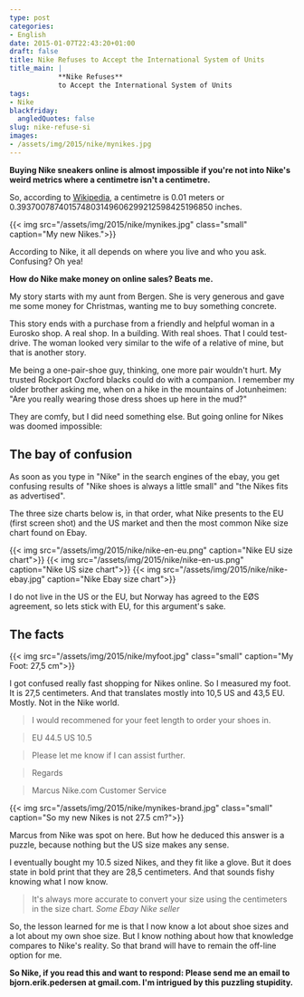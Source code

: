 ```yaml
---
type: post
categories:
- English
date: 2015-01-07T22:43:20+01:00
draft: false
title: Nike Refuses to Accept the International System of Units
title_main: |
            **Nike Refuses**  
            to Accept the International System of Units
tags:
- Nike
blackfriday:
  angledQuotes: false
slug: nike-refuse-si
images:
- /assets/img/2015/nike/mynikes.jpg
---
```

**Buying Nike sneakers online is almost impossible if you're not into Nike's weird metrics where a centimetre isn't a centimetre.** 
<!--more-->

So, according to [Wikipedia](https://en.wikipedia.org/wiki/Centimetre), a centimetre is	0.01 meters
or 0.393700787401574803149606299212598425196850 inches.

{{< img src="/assets/img/2015/nike/mynikes.jpg" class="small" caption="My new Nikes.">}}

According to Nike, it all depends on where you live and who you ask. Confusing? Oh yea!

**How do Nike make money on online sales? Beats me.**

My story starts with my aunt from Bergen. She is very generous and gave me some money for Christmas, wanting me to buy something concrete. 

This story ends with a purchase from a friendly and helpful woman in a Eurosko shop. A real shop. In a building. With real shoes. That I could test-drive. The woman looked very similar to the wife of a relative of mine, but that is another story.

Me being a one-pair-shoe guy, thinking, one more pair wouldn't hurt. My trusted Rockport Oxcford blacks could do with a companion. I remember my older brother asking me, when on a hike in the mountains of Jotunheimen: "Are you really wearing those dress shoes up here in the mud?"

They are comfy, but I did need something else. But going online for Nikes was doomed impossible:

## The bay of confusion
As soon as you type in "Nike" in the search engines of the ebay, you get confusing results of "Nike shoes is always a little small" and "the Nikes fits as advertised".

The three size charts below is, in that order, what Nike presents to the EU (first screen shot) and the US market and then the most common Nike size chart found on Ebay.

{{< img src="/assets/img/2015/nike/nike-en-eu.png" caption="Nike EU size chart">}}
{{< img src="/assets/img/2015/nike/nike-en-us.png" caption="Nike US size chart">}}
{{< img src="/assets/img/2015/nike/nike-ebay.jpg" caption="Nike Ebay size chart">}}

I do not live in the US or the EU, but Norway has agreed to the EØS agreement, so lets stick with EU, for this argument's sake.

## The facts

{{< img src="/assets/img/2015/nike/myfoot.jpg" class="small" caption="My Foot: 27,5 cm">}}

I got confused really fast shopping for Nikes online. So I measured my foot. It is 27,5 centimeters. And that translates mostly into 10,5 US and 43,5 EU. Mostly. Not in the Nike world.

>I would recommened for your feet length to order your shoes in.

>EU 44.5
>US 10.5
 
>Please let me know if I can assist further.
 
>Regards
 
>Marcus
>Nike.com Customer Service

{{< img src="/assets/img/2015/nike/mynikes-brand.jpg" class="small" caption="So my new Nikes is not 27.5 cm?">}}

Marcus from Nike was spot on here. But how he deduced this answer is a puzzle, because nothing but the US size makes any sense.
 
 I eventually bought my 10.5 sized Nikes, and they fit like a glove.  But it does state in bold print that they are 28,5 centimeters. And that sounds fishy knowing what I now know.

>It's always more accurate to convert your size using the centimeters in the size chart. <cite>Some Ebay Nike seller</cite>

So, the lesson learned for me is that I now know a lot about shoe sizes and a lot about my own shoe size. But I know nothing about how that knowledge compares to Nike's reality. So that brand will have to remain the off-line option for me.

**So Nike, if you read this and want to respond: Please send me an email to bjorn.erik.pedersen at gmail.com. I'm intrigued by this puzzling stupidity.**
